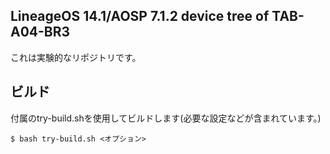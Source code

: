## LineageOS 14.1/AOSP 7.1.2 device tree of TAB-A04-BR3
これは実験的なリポジトリです。

## ビルド
付属のtry-build.shを使用してビルドします(必要な設定などが含まれています。)
```
$ bash try-build.sh <オプション>
```